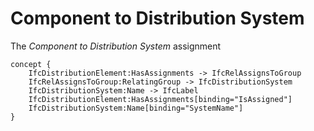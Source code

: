 Component to Distribution System
================================

The _Component to Distribution System_ assignment

```
concept {
    IfcDistributionElement:HasAssignments -> IfcRelAssignsToGroup
    IfcRelAssignsToGroup:RelatingGroup -> IfcDistributionSystem
    IfcDistributionSystem:Name -> IfcLabel
    IfcDistributionElement:HasAssignments[binding="IsAssigned"]
    IfcDistributionSystem:Name[binding="SystemName"]
}
```
